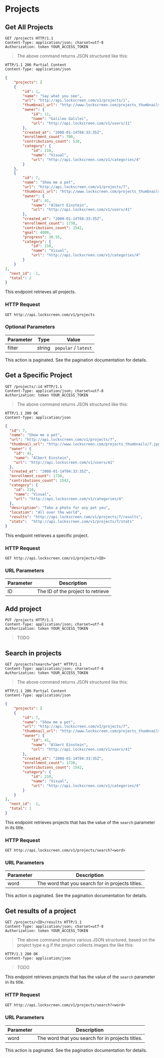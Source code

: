 # Projects

## Get All Projects

```http
GET /projects HTTP/1.1
Content-Type: application/json; charset=utf-8
Authorization: token YOUR_ACCESS_TOKEN
```

> The above command returns JSON structured like this:

```http
HTTP/1.1 206 Partial Content
Content-Type: application/json
```

```json
{
	"projects": [
    {
		"id": 1,
		"name": "Say what you see",
		"url": "http://api.lockscreen.com/v1/projects/1",
		"thumbnail_url": "http://www.lockscreen.com/projects_thumbnails/1.jpg",
		"owner": {
			"id": 11,
			"name": "Galileo Galilei",
			"url": "http://api.lockscreen.com/v1/users/11"
		},
		"created_at": "2008-01-14T04:33:35Z",
		"enrollment_count": 700,
		"contributions_count": 510,
		"category": {
			"id": 210,
			"name": "Visual",
			"url": "http://api.lockscreen.com/v1/categories/4"
		}
	},
	{
		"id": 7,
		"name": "Show me a pet",
		"url": "http://api.lockscreen.com/v1/projects/7",
		"thumbnail_url": "http://www.lockscreen.com/projects_thumbnails/7.jpg",
		"owner": {
			"id": 41,
			"name": "Albert Einstein",
			"url": "http://api.lockscreen.com/v1/users/41"
		},
		"created_at": "2008-01-14T04:33:35Z",
		"enrollment_count": 1730,
		"contributions_count": 1542,
		"goal": 4000,
		"progress": 38.55,
		"category": {
			"id": 210,
			"name": "Visual",
			"url": "http://api.lockscreen.com/v1/categories/4"
		}
	}
],
  "next_id": -1,
  "total": 2
}
```

This endpoint retrieves all projects.

### HTTP Request

`GET http://api.lockscreen.com/v1/projects`

### Optional Parameters

Parameter | Type | Value
--------- | ---- | -----
filter | string | `popular` / `latest`

<aside class="notice">
This action is paginated. See the pagination documentation for details.
</aside>

## Get a Specific Project

```http
GET /projects/:id HTTP/1.1
Content-Type: application/json; charset=utf-8
Authorization: token YOUR_ACCESS_TOKEN
```

> The above command returns JSON structured like this:

```http
HTTP/1.1 200 OK
Content-Type: application/json
```

```json
{
  "id": 7,
  "name": "Show me a pet",
  "url": "http://api.lockscreen.com/v1/projects/7",
  "thumbnail_url": "http://www.lockscreen.com/projects_thumbnails/7.jpg",
  "owner": {
    "id": 41,
    "name": "Albert Einstein",
    "url": "http://api.lockscreen.com/v1/users/41"
  },
  "created_at": "2008-01-14T04:33:35Z",
  "enrollment_count": 1730,
  "contributions_count": 1542,
  "category": {
    "id": 210,
    "name": "Visual",
    "url": "http://api.lockscreen.com/v1/categories/4"
  },
  "description": "Take a photo for any pet you",
  "location": "All over the world",
  "results": "http://api.lockscreen.com/v1/projects/7/results",
  "stats":  "http://api.lockscreen.com/v1/projects/7/stats"
}
```

This endpoint retrieves a specific project.

### HTTP Request

`GET http://api.lockscreen.com/v1/projects/<ID>`

### URL Parameters

Parameter | Description
--------- | -----------
ID | The ID of the project to retrieve

## Add project

```http
PUT /projects HTTP/1.1
Content-Type: application/json; charset=utf-8
Authorization: token YOUR_ACCESS_TOKEN
```
> TODO

## Search in projects

```http
GET /projects?search="pet" HTTP/1.1
Content-Type: application/json; charset=utf-8
Authorization: token YOUR_ACCESS_TOKEN
```
> The above command returns JSON structured like this:

```http
HTTP/1.1 206 Partial Content
Content-Type: application/json
```

```json
{
	"projects": [
    {
		"id": 7,
		"name": "Show me a pet",
		"url": "http://api.lockscreen.com/v1/projects/7",
		"thumbnail_url": "http://www.lockscreen.com/projects_thumbnails/7.jpg",
		"owner": {
			"id": 41,
			"name": "Albert Einstein",
			"url": "http://api.lockscreen.com/v1/users/41"
		},
		"created_at": "2008-01-14T04:33:35Z",
		"enrollment_count": 1730,
		"contributions_count": 1542,
		"category": {
			"id": 210,
			"name": "Visual",
			"url": "http://api.lockscreen.com/v1/categories/4"
		}
	}
],
  "next_id": -1,
  "total": 1
}
```
This endpoint retrieves projects that has the value of the `search` parameter in its title.

### HTTP Request

`GET http://api.lockscreen.com/v1/projects/search?<word>`

### URL Parameters

Parameter | Description
--------- | -----------
word | The word that you search for in projects titles.

<aside class="notice">
This action is paginated. See the pagination documentation for details.
</aside>


## Get results of a project

```http
GET /projects/<ID>/results HTTP/1.1
Content-Type: application/json; charset=utf-8
Authorization: token YOUR_ACCESS_TOKEN
```
> The above command returns various JSON structured, based on the project type
e.g if the project collects images the like this:

```http
HTTP/1.1 200 OK
Content-Type: application/json
```

> TODO

This endpoint retrieves projects that has the value of the `search` parameter in its title.

### HTTP Request

`GET http://api.lockscreen.com/v1/projects/search?<word>`

### URL Parameters

Parameter | Description
--------- | -----------
word | The word that you search for in projects titles.

<aside class="notice">
This action is paginated. See the pagination documentation for details.
</aside>
